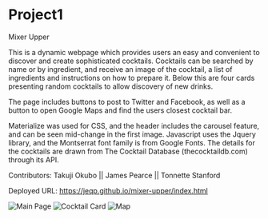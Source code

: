 # Project1

Mixer Upper

This is a dynamic webpage which provides users an easy and convenient to discover and create sophisticated cocktails. Cocktails can be searched by name or by ingredient, and receive an image of the cocktail, a list of ingredients and instructions on how to prepare it. Below this are four cards presenting random cocktails to allow discovery of new drinks. 

The page includes buttons to post to Twitter and Facebook, as well as a button to open Google Maps and find the users closest cocktail bar. 

Materialize was used for CSS, and the header includes the carousel feature, and can be seen mid-change in the first image. Javascript uses the Jquery library, and the Montserrat font family is from Google Fonts. The details for the cocktails are drawn from The Cocktail Database (thecocktaildb.com) through its API. 

Contributors:
Takuji Okubo || James Pearce || Tonnette Stanford

Deployed URL: https://jeqp.github.io/mixer-upper/index.html

![Main Page](https://github.com/JEQP/JPortfolio2/blob/master/mixer-upper01.jpg)
![Cocktail Card](https://github.com/JEQP/JPortfolio2/blob/master/mixer-upper02.jpg)
![Map](https://github.com/JEQP/JPortfolio2/blob/master/mixer-upper03.jpg)
